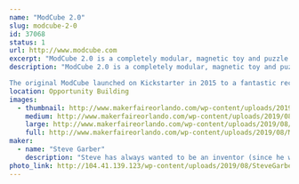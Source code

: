 ```yaml
---
name: "ModCube 2.0"
slug: modcube-2-0
id: 37068
status: 1
url: http://www.modcube.com
excerpt: "ModCube 2.0 is a completely modular, magnetic toy and puzzle system for \"kids\" of all ages! Allowing you to change both the faces of each cube, and the position of the cubes relative to one another, the puzzling possibilities are nearly endless."
description: "ModCube 2.0 is a completely modular, magnetic toy and puzzle system for \"kids\" of all ages! Allowing you to change both the faces of each cube, and the position of the cubes relative to one another, the puzzling and gaming possibilities are nearly endless. Check out our video below to see it in action!!

The original ModCube launched on Kickstarter in 2015 to a fantastic reception, and ever since delivering on that project we've been hard at work figuring out how to make it even better. The final result of all that work (ModCube 2.0!) will be revealed for the very first time at Orlando Maker Faire! Come check out our booth to snag some free Makerfaire swag (Makey magnets!), and to try out our new puzzles before we launch later this year."
location: Opportunity Building
images:
  - thumbnail: http://www.makerfaireorlando.com/wp-content/uploads/2019/08/ModCube-Physical-Prototype-BW.png
    medium: http://www.makerfaireorlando.com/wp-content/uploads/2019/08/ModCube-Physical-Prototype-BW.png
    large: http://www.makerfaireorlando.com/wp-content/uploads/2019/08/ModCube-Physical-Prototype-BW.png
    full: http://www.makerfaireorlando.com/wp-content/uploads/2019/08/ModCube-Physical-Prototype-BW.png
maker:
  - name: "Steve Garber"
    description: "Steve has always wanted to be an inventor (since he was 5 years old!), and grew up constantly taking things apart and (sometimes) successfully putting them back together. After graduating with a degree in mechanical engineering, his basement became a bit of a mad science lab as he built a 3D printer, then brought in a laser cutter (exhausting through the dryer vent!). He began using them to create all sorts of crazy things, and in 2015 launched the ModCube via Kickstarter to an extremely positive reception - ending up producing tens of thousands of ModCubes, and hundreds of thousands of tokens! Now, after several years secretly beavering away on design and prototyping in \"the lab\", he is ready to show the world the new ModCube 2.0!"
photo_link: http://104.41.139.123/wp-content/uploads/2019/08/SteveGarberMakerProfilePic3-1.png
---
```

